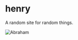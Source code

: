 # henry

A random site for random things.

![Abraham](https://i.pinimg.com/736x/2c/a3/e1/2ca3e132ba5911594f86dd90c44f4810.jpg)
